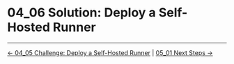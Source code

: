 # 04_06 Solution: Deploy a Self-Hosted Runner

<!-- FooterStart -->
---
[← 04_05 Challenge: Deploy a Self-Hosted Runner](../04_06_challenge_deploy_a_self_hosted_runner/README.md) | [05_01 Next Steps →](../../ch5_conclusion/05_01_next_steps/README.md)
<!-- FooterEnd -->
